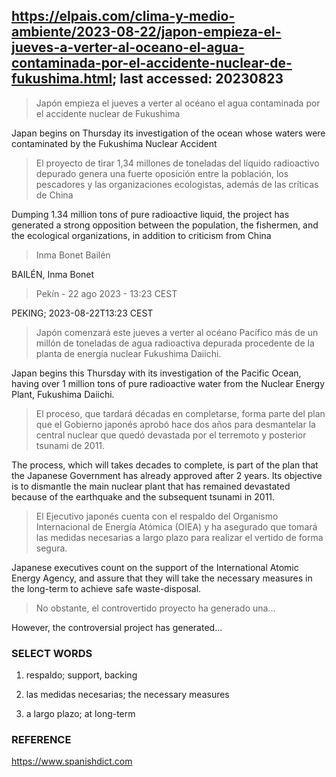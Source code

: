 ## https://elpais.com/clima-y-medio-ambiente/2023-08-22/japon-empieza-el-jueves-a-verter-al-oceano-el-agua-contaminada-por-el-accidente-nuclear-de-fukushima.html; last accessed: 20230823

> Japón empieza el jueves a verter al océano el agua contaminada por el accidente nuclear de Fukushima

Japan begins on Thursday its investigation of the ocean whose waters were contaminated by the Fukushima Nuclear Accident 

> El proyecto de tirar 1,34 millones de toneladas del líquido radioactivo depurado genera una fuerte oposición entre la población, los pescadores y las organizaciones ecologistas, además de las críticas de China

Dumping 1.34 million tons of pure radioactive liquid, the project has generated a strong opposition between the population, the fishermen, and the ecological organizations, in addition to criticism from China

> Inma Bonet Bailén

BAILÉN, Inma Bonet

> Pekín - 22 ago 2023 - 13:23 CEST

PEKING; 2023-08-22T13:23 CEST

> Japón comenzará este jueves a verter al océano Pacífico más de un millón de toneladas de agua radioactiva depurada procedente de la planta de energía nuclear Fukushima Daiichi. 

Japan begins this Thursday with its investigation of the Pacific Ocean, having over 1 million tons of pure radioactive water from the Nuclear Energy Plant, Fukushima Daiichi.

> El proceso, que tardará décadas en completarse, forma parte del plan que el Gobierno japonés aprobó hace dos años para desmantelar la central nuclear que quedó devastada por el terremoto y posterior tsunami de 2011. 

The process, which will takes decades to complete, is part of the plan that the Japanese Government has already approved after 2 years. Its objective is to dismantle the main nuclear plant that has remained devastated because of the earthquake and the subsequent tsunami in 2011.

> El Ejecutivo japonés cuenta con el respaldo del Organismo Internacional de Energía Atómica (OIEA) y ha asegurado que tomará las medidas necesarias a largo plazo para realizar el vertido de forma segura. 

Japanese executives count on the support of the International Atomic Energy Agency, and assure that they will take the necessary measures in the long-term to achieve safe waste-disposal.

> No obstante, el controvertido proyecto ha generado una...

However, the controversial project has generated...

### SELECT WORDS

1) respaldo; support, backing

2) las medidas necesarias; the necessary measures

3) a largo plazo; at long-term

### REFERENCE

https://www.spanishdict.com
